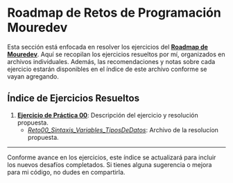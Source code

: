 # Roadmap de Retos de Programación Mouredev

Esta sección está enfocada en resolver los ejercicios del [**Roadmap de Mouredev**](https://retosdeprogramacion.com/roadmap/). Aquí se recopilan los ejercicios resueltos por mí, organizados en archivos individuales. Además, las recomendaciones y notas sobre cada ejercicio estarán disponibles en el índice de este archivo conforme se vayan agregando.

## Índice de Ejercicios Resueltos

1. [**Ejercicio de Práctica 00**](../../Etapa-1/2-Pick%20a%20Language/2.1-Learn%20the%20Fundamentals/03.1-ejercicio-de-practica-00.md): Descripción del ejercicio y resolución propuesta.
   - [*Reto00_Sintaxis_Variables_TiposDeDatos*](Reto00_Sintaxis_Variables_TiposDeDatos.java): Archivo de la resolucíon propuesta.

---

Conforme avance en los ejercicios, este índice se actualizará para incluir los nuevos desafíos completados. Si tienes alguna sugerencia o mejora para mi código, no dudes en compartirla.